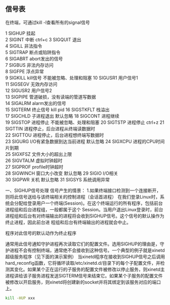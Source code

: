 ## 信号表
在终端，可通过kill -l查看所有的signal信号

1	SIGHUP	挂起	 
2	SIGINT	中断 ctrl+c
3	SIGQUIT	退出	 
4	SIGILL	非法指令	 
5	SIGTRAP	断点或陷阱指令	 
6	SIGABRT	abort发出的信号	 
7	SIGBUS	非法内存访问	 
8	SIGFPE	浮点异常	 
9	SIGKILL	kill信号	不能被忽略、处理和阻塞
10	SIGUSR1	用户信号1	 
11	SIGSEGV	无效内存访问	 
12	SIGUSR2	用户信号2	 
13	SIGPIPE	管道破损，没有读端的管道写数据	 
14	SIGALRM	alarm发出的信号	 
15	SIGTERM	终止信号	kill pid 
16	SIGSTKFLT	栈溢出	 
17	SIGCHLD	子进程退出	默认忽略
18	SIGCONT	进程继续	 
19	SIGSTOP	进程停止	不能被忽略、处理和阻塞
20	SIGTSTP	进程停止   ctrl+z 
21	SIGTTIN	进程停止，后台进程从终端读数据时	 
22	SIGTTOU	进程停止，后台进程想终端写数据时	 
23	SIGURG	I/O有紧急数据到达当前进程	默认忽略
24	SIGXCPU	进程的CPU时间片到期	 
25	SIGXFSZ	文件大小的超出上限	 
26	SIGVTALM	虚拟时钟超时	 
27	SIGPROF	profile时钟超时	 
28	SIGWINCH	窗口大小改变	默认忽略
29	SIGIO	I/O相关	 
30	SIGPWR	关机	默认忽略
31	SIGSYS	系统调用异常	 


一、SIGHUP信号处理
信号产生的情景：
1.如果终端接口检测到一个连接断开，则将此信号送给与该终端相关的控制进程（会话首进程）
在我们登录Linux时，系统会分配给登录用户一个终端(Session)。在这个终端运行的所有程序，包括前台进程组和后台进程组，一般都属于这个 Session。当用户退出Linux登录时，前台进程组和后台有对终端输出的进程将会收到SIGHUP信号。这个信号的默认操作为终止进程，因此前台进 程组和后台有终端输出的进程就会中止。

程序对此信号的默认动作为终止程序

通常用此信号通知守护进程再次读取它们的配置文件。选用SIGHUP的理由是，守护进程不会有控制终端，通常绝不会接收到这种信号。一个典型的例子就是xinetd超级服务程序（见下面的演示案例）
当xinetd程序在接收到SIGHUP信号之后调用hard_reconfig函数，它将循环读取/etc/xinetd.d/目录下的每个子配置文件，并检测其变化。如果某个正在运行的子服务的配置文件被修改以停止服务，则xinetd主进程讲给该子服务进程发送SIGTERM信号来结束它。如果某个子服务的配置文件被修改以开启服务，则xinetd将创建新的socket并将其绑定到该服务对应的端口上。
```sh
kill -HUP xxx
```
